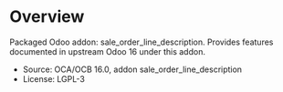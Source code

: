 # Overview

Packaged Odoo addon: sale_order_line_description. Provides features documented in upstream Odoo 16 under this addon.

- Source: OCA/OCB 16.0, addon sale_order_line_description
- License: LGPL-3
